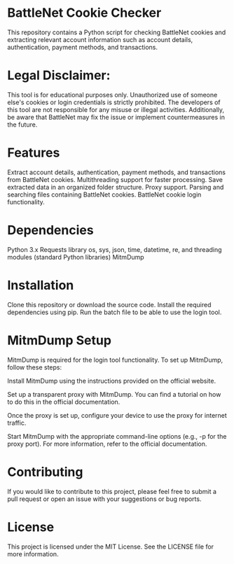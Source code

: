 # BattleNet Cookie Checker
This repository contains a Python script for checking BattleNet cookies and extracting relevant account information such as account details, authentication, payment methods, and transactions.

# Legal Disclaimer: 
This tool is for educational purposes only. Unauthorized use of someone else's cookies or login credentials is strictly prohibited. The developers of this tool are not responsible for any misuse or illegal activities. Additionally, be aware that BattleNet may fix the issue or implement countermeasures in the future.

# Features
Extract account details, authentication, payment methods, and transactions from BattleNet cookies.
Multithreading support for faster processing.
Save extracted data in an organized folder structure.
Proxy support.
Parsing and searching files containing BattleNet cookies.
BattleNet cookie login functionality.

# Dependencies
Python 3.x
Requests library
os, sys, json, time, datetime, re, and threading modules (standard Python libraries)
MitmDump

# Installation
Clone this repository or download the source code.
Install the required dependencies using pip.
Run the batch file to be able to use the login tool.

# MitmDump Setup
MitmDump is required for the login tool functionality. To set up MitmDump, follow these steps:


Install MitmDump using the instructions provided on the official website.

Set up a transparent proxy with MitmDump. You can find a tutorial on how to do this in the official documentation.

Once the proxy is set up, configure your device to use the proxy for internet traffic.

Start MitmDump with the appropriate command-line options (e.g., -p for the proxy port). For more information, refer to the official documentation.


# Contributing
If you would like to contribute to this project, please feel free to submit a pull request or open an issue with your suggestions or bug reports.

# License
This project is licensed under the MIT License. See the LICENSE file for more information.
